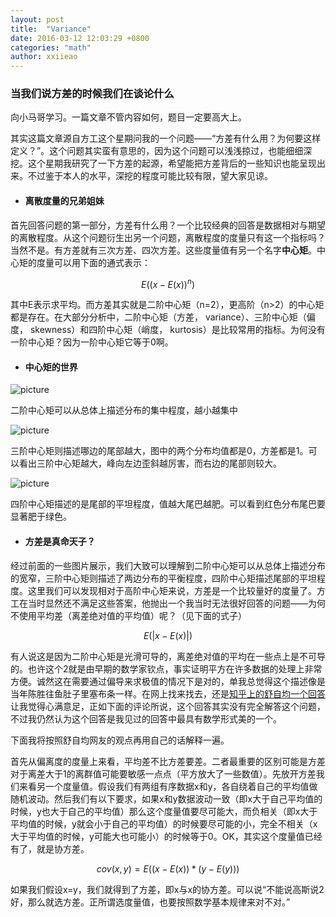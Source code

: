 ```yaml
---
layout: post
title:  "Variance"
date: 2016-03-12 12:03:29 +0800
categories: "math"
author: xxiieao
---
```


### 当我们说方差的时候我们在谈论什么

向小马哥学习。一篇文章不管内容如何，题目一定要高大上。

其实这篇文章源自方工这个星期问我的一个问题——“方差有什么用？为何要这样定义？”。这个问题其实蛮有意思的，因为这个问题可以浅浅掠过，也能细细深挖。这个星期我研究了一下方差的起源，希望能把方差背后的一些知识也能呈现出来。不过鉴于本人的水平，深挖的程度可能比较有限，望大家见谅。

- #### 离散度量的兄弟姐妹

首先回答问题的第一部分，方差有什么用？一个比较经典的回答是数据相对与期望的离散程度。从这个问题衍生出另一个问题，离散程度的度量只有这一个指标吗？当然不是。有方差就有三次方差、四次方差。这些度量值有另一个名字**中心矩**。中心矩的度量可以用下面的通式表示：

$$E((x-E(x))^n)$$

其中E表示求平均。而方差其实就是二阶中心矩（n=2），更高阶（n>2）的中心矩都是存在。在大部分分析中，二阶中心矩（方差， variance）、三阶中心矩（偏度， skewness）和四阶中心矩（峭度， kurtosis）是比较常用的指标。为何没有一阶中心矩？因为一阶中心矩它等于0啊。

- #### 中心矩的世界

![picture](http://ww4.sinaimg.cn/mw690/6daafd01gw1f1uizemg4rj20dc0dct9f.jpg)

二阶中心矩可以从总体上描述分布的集中程度，越小越集中

![picture](http://ww2.sinaimg.cn/mw690/6daafd01gw1f1uizdd7yoj20dc0dct9e.jpg)

三阶中心矩则描述哪边的尾部越大，图中的两个分布均值都是0，方差都是1。可以看出三阶中心矩越大，峰向左边歪斜越厉害，而右边的尾部则较大。

![picture](http://ww1.sinaimg.cn/mw690/6daafd01gw1f1uizbylszj20dc0dcwez.jpg)

四阶中心矩描述的是尾部的平坦程度，值越大尾巴越肥。可以看到红色分布尾巴要显著肥于绿色。

- #### 方差是真命天子？

经过前面的一些图片展示，我们大致可以理解到二阶中心矩可以从总体上描述分布的宽窄，三阶中心矩则描述了两边分布的平衡程度，四阶中心矩描述尾部的平坦程度。这里我们可以发现相对于高阶中心矩来说，方差是一个比较量好的度量了。方工在当时显然还不满足这些答案，他抛出一个我当时无法很好回答的问题——为何不使用平均差（离差绝对值的平均值）呢？（见下面的式子）

$$E(|x-E(x)|)$$

有人说这是因为二阶中心矩是光滑可导的，离差绝对值的平均在一些点上是不可导的。也许这个2就是由早期的数学家钦点，事实证明平方在许多数据的处理上非常方便。诚然这在需要通过偏导来求极值的情况下是对的，单我总觉得这个描述像是当年陈胜往鱼肚子里塞布条一样。在网上找来找去，还是[知乎上的舒自均一个回答](http://www.zhihu.com/question/36686768)让我觉得心满意足，正如下面的评论所说，这个回答其实没有完全解答这个问题，不过我仍然认为这个回答是我见过的回答中最具有数学形式美的一个。

下面我将按照舒自均网友的观点再用自己的话解释一遍。

首先从偏离度的度量上来看，平均差不比方差要差。二者最重要的区别可能是方差对于离差大于1的离群值可能要敏感一点点（平方放大了一些数值）。先放开方差我们来看另一个度量值。假设我们有两组有序数据x和y，各自绕着自己的平均值做随机波动。然后我们有以下要求，如果x和y数据波动一致（即x大于自己平均值的时候，y也大于自己的平均值）那么这个度量值要尽可能大，而负相关（即x大于平均值的时候，y就会小于自己的平均值）的时候要尽可能的小，完全不相关（x大于平均值的时候，y可能大也可能小）的时候等于0。OK，其实这个度量值已经有了，就是协方差。

$$cov(x,y) = E((x-E(x))*(y-E(y)))$$

如果我们假设x=y，我们就得到了方差，即x与x的协方差。可以说“不能说高斯说2好，那么就选方差。正所谓选度量值，也要按照数学基本规律来对不对。”
